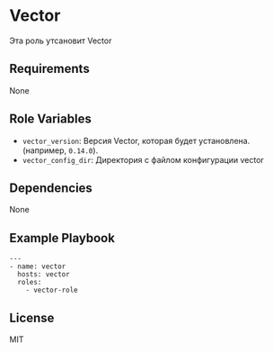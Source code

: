 Vector
=========

Эта роль утсановит Vector

Requirements
------------

None

Role Variables
--------------

- `vector_version`: Версия Vector, которая будет установлена. (например, `0.14.0`).
- `vector_config_dir`: Директория с файлом конфигурации vector

Dependencies
------------

None

Example Playbook
----------------

```
---
- name: vector
  hosts: vector
  roles:
    - vector-role
```

License
-------

MIT

